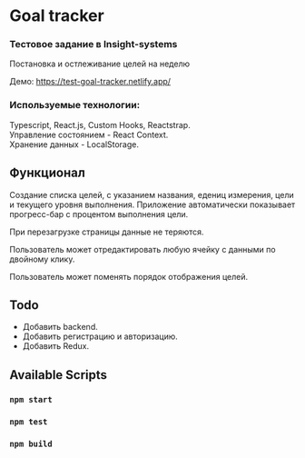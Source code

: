 # Goal tracker

### Тестовое задание в Insight-systems
Постановка и остлеживание целей на неделю

Демо: https://test-goal-tracker.netlify.app/

### Используемые технологии:

Typescript, React.js, Custom Hooks, Reactstrap.<br>
Управление состоянием - React Context.<br>
Хранение данных - LocalStorage.

## Функционал

Создание списка целей, с указанием названия, едениц измерения, цели и текущего уровня
выполнения. Приложение автоматически показывает прогресс-бар с процентом выполнения цели.

При перезагрузке страницы данные не теряются.

Пользователь может отредактировать любую ячейку с данными по двойному клику.

Пользователь может поменять порядок отображения целей.

## Todo
* Добавить backend.
* Добавить регистрацию и авторизацию.
* Добавить Redux.

## Available Scripts

### `npm start`

### `npm test`

### `npm build`